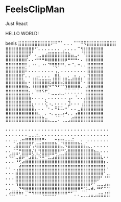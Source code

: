# FeelsClipMan
Just React

HELLO WORLD!

benis
⣿⣿⣿⣿⣿⣿⣿⣿⣿⣿⠟⠛⠉⠁⠄⠄⠄⠉⠉⠛⠻⣿⣿⣿⣿⣿⣿⣿⣿⣿
⣿⣿⣿⣿⣿⣿⣿⣿⡿⠋⠄⠄⠄⠄⠄⠄⠄⢀⠄⠄⠄⠄⠉⢻⣿⣿⣿⣿⣿⣿
⣿⣿⣿⣿⣿⣿⣿⠟⠁⠄⣀⣤⣴⣿⣿⣿⣿⣿⣿⣷⣤⣀⠄⠈⢻⣿⣿⣿⣿⣿
⣿⣿⣿⣿⣿⣿⡏⠄⠄⠚⠛⠛⠿⣿⣿⣿⣿⣿⡿⠛⠛⠛⠂⠄⢸⣿⣿⣿⣿⣿
⣿⣿⣿⣿⣿⣿⠇⠄⠐⠂⠄⠐⠂⠙⠻⢿⠟⠛⠄⠒⠈⠄⠒⠄⠄⣿⣿⣿⣿⣿
⣿⣿⣿⣿⣿⣿⠇⠄⠄⠄⠄⠄⠄⠄⠄⢠⡀⠄⠄⠄⠄⠄⠄⠄⠄⣿⣿⣿⣿⣿
⣿⣿⣿⣿⣿⡏⠄⠄⢀⣠⠄⠄⠄⠄⢀⣿⣧⢀⣀⠄⢀⣆⣠⡀⠄⣹⣿⣿⣿⣿
⣿⣿⣿⣿⣿⣷⡄⠄⢸⣿⣿⣿⣿⣟⣼⣿⣿⣜⣿⣿⣿⣿⣿⠃⠄⣿⣿⣿⣿⣿
⣿⣿⣿⣿⣿⣿⣷⠄⠸⣿⣿⣿⣿⡙⠉⠙⠋⠉⣹⣿⢿⡿⡿⠄⢠⣿⣿⣿⣿⣿
⣿⣿⣿⣿⣿⣿⣿⡆⠄⠘⠛⠑⠋⠄⣀⣀⣠⣀⠄⠄⠄⠄⠄⠄⢸⣿⣿⣿⣿⣿
⣿⣿⣿⣿⣿⣿⣿⣷⠄⠄⠄⠄⡀⠄⠄⠄⠄⠄⠄⢠⠄⠈⠄⠄⣼⣿⣿⣿⣿⣿
⣿⣿⣿⣿⣿⣿⣿⣿⡄⠄⠄⠄⢕⠠⡀⠄⠄⠄⠄⣹⠄⠄⠄⢠⣿⣿⣿⣿⣿⣿
⣿⣿⣿⣿⣿⣿⣿⣿⣿⡄⠄⠄⠈⠂⠄⠛⠯⠥⠒⠁⠄⠄⣀⣾⣿⣿⣿⣿⣿⣿
⣿⣿⣿⣿⣿⣿⣿⣿⣿⣿⣄⡀⠄⠐⠄⢤⣤⢴⠚⠄⠄⣰⣿⣿⣿⣿⣿⣿⣿⣿
⣿⣿⣿⣿⣿⣿⣿⣿⣿⣿⣿⣿⣶⣄⣀⣀⠄⢀⣀⣠⣾⣿⣿⣿⣿⣿⣿⣿⣿⣿


⠄⠄⠄⠄⠄⠄⠄⠄⠄⠄⠄⠄⠄⠄⠄⠄⠄⠄⠄⠄⠄⠄⠄⠄⠄⠄⠄⠄⠄⠄⠄⠄
⠄⠄⠄⠄⠄⠄⠄⣀⣀⣐⡀⠄⠄⠄⠄⠄⠄⠄⠄⠄⠄⠄⠄⠄⠄⠄⠄⠄⠄⠄⠄⠄
⠄⠄⢠⠄⣠⣶⣿⣿⣿⠿⠿⣛⣂⣀⣀⡒⠶⣶⣤⣤⣬⣀⡀⠄⢀⠄⠄⠄⠄⠄⠄⠄
⠄⠄⢀⣾⣿⣿⣿⡟⢡⢾⣿⣿⣿⣿⣿⣿⣶⣌⠻⣿⣿⣿⣿⣷⣦⣄⡀⠄⠄⠄⠄⠄
⠄⠄⣈⣉⡛⣿⣿⣿⡌⢇⢻⣿⣿⣿⣿⣿⠿⠛⣡⣿⣿⣿⣿⣿⣿⣿⣿⣦⣄⠄⠄⠄
⠄⠺⠟⣉⣴⡿⠛⣩⣾⣎⠳⠿⠛⣋⣩⣴⣾⣿⣿⣿⣿⣿⣿⣿⣿⣿⣿⣿⣿⣆⠄⠄
⠄⠄⠄⠘⢋⣴⣿⣿⣿⣿⣿⣿⣿⣿⣿⣿⣿⣿⣿⣿⣿⣿⣿⣿⣿⣿⣿⣿⣿⣿⡆⠄
⠄⠄⢀⢀⣾⣿⣿⣿⣿⣿⣿⣿⣿⣿⣿⣿⣿⣿⣿⣿⣿⣿⣿⣿⣿⣿⣿⣿⣿⣿⡇⠄
⠄⠄⠄⣾⣿⣿⣿⣿⣿⣿⣿⣿⣿⣿⣿⣿⣿⣿⣿⣿⣿⣿⣿⣿⣿⣿⣿⣿⣿⣿⠃⣀
⠄⠄⠄⣿⣿⣿⣿⣿⣿⣿⣿⣿⣿⣿⣿⣿⣿⣿⣿⣿⣿⣿⣿⣿⣿⣿⣿⣿⡿⠃⠘⠛
⠄⠄⠄⢻⣿⣿⣿⣿⣿⣿⣿⣿⣿⣿⣿⣿⣿⣿⣿⣿⣿⣿⣿⣿⣿⣿⠟⠋⣀⣀⣠⣤
⠄⠄⣀⣀⡙⠻⣿⣿⣿⣿⣿⣿⣿⣿⣿⣿⣿⣿⣿⣿⣿⣿⠿⢛⣩⠤⠾⠄⠛⠋⠉⢉
⠄⠺⠿⠛⠛⠃⠄⠉⠙⠛⠛⠻⠿⠿⠿⠟⠛⠛⠛⠉⠁⠄⠄⣀⣀⣠⣤⣠⣴⣶⣼⣿